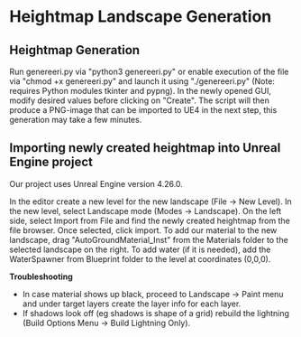 # Heightmap Landscape Generation

## Heightmap Generation
Run genereeri.py via "python3 genereeri.py" or enable execution of the file via "chmod +x genereeri.py" and launch it using "./genereeri.py" (Note: requires Python modules tkinter and pypng). In the newly opened GUI, modify desired values before clicking on "Create". The script will then produce a PNG-image that can be imported to UE4 in the next step, this generation may take a few minutes.


## Importing newly created heightmap into Unreal Engine project
Our project uses Unreal Engine version 4.26.0.

In the editor create a new level for the new landscape (File -> New Level). In the new level, select Landscape mode (Modes -> Landscape). On the left side, select Import from File and find the newly created heightmap from the file browser. Once selected, click import. To add our material to the new landscape, drag "AutoGroundMaterial_Inst" from the Materials folder to the selected landscape on the right. To add water (if it is needed), add the WaterSpawner from Blueprint folder to the level at coordinates (0,0,0). 

**Troubleshooting**
* In case material shows up black, proceed to Landscape -> Paint menu and under target layers create the layer info for each layer.
* If shadows look off (eg shadows is shape of a grid) rebuild the lightning (Build Options Menu -> Build Lightning Only).
